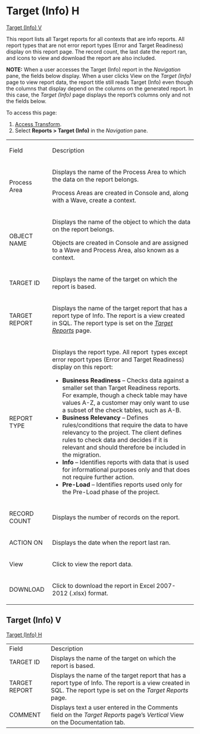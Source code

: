# <span id="Target_Info_H"></span>Target (Info) H

[Target (Info) V](#Target__Info__V)

This report lists all Target reports for all contexts that are info
reports. All report types that are not error report types (Error and
Target Readiness) display on this report page. The record count, the
last date the report ran, and icons to view and download the report are
also included.

**NOTE:** When a user accesses the Target (Info) report in the
<span style="font-style: italic;">Navigation</span> pane, the fields
below display. When a user clicks View on the *Target (Info)* page to
view report data, the report title still reads Target (Info) even though
the columns that display depend on the columns on the generated report.
In this case, the *Target (Info)* page displays the report’s columns
only and not the fields below.

To access this page:

1.  [Access Transform](../Config/Access_Transform.htm).
2.  Select **Reports \> Target (Info)** in the *Navigation* pane.

<table>
<tbody>
<tr class="odd">
<td><p>Field</p></td>
<td><p>Description</p></td>
</tr>
<tr class="even">
<td><p>Process Area</p></td>
<td><p>Displays the name of the Process Area to which the data on the report belongs.</p>
<p>Process Areas are created in Console and, along with a Wave, create a context.</p></td>
</tr>
<tr class="odd">
<td><p>OBJECT NAME</p></td>
<td><p>Displays the name of the object to which the data on the report belongs.</p>
<p>Objects are created in Console and are assigned to a Wave and Process Area, also known as a context.</p></td>
</tr>
<tr class="even">
<td><p>TARGET ID</p></td>
<td><p>Displays the name of the target on which the report is based.</p></td>
</tr>
<tr class="odd">
<td><p>TARGET REPORT</p></td>
<td><p>Displays the name of the target report that has a report type of Info. The report is a view created in SQL. The report type is set on the <em><a href="Target_Reports_H.htm">Target Reports</a></em> page.</p></td>
</tr>
<tr class="even">
<td><p>REPORT TYPE</p></td>
<td><p>Displays the report type. All report  types except error report types (Error and Target Readiness) display on this report:</p>
<ul>
<li><strong>Business Readiness</strong> – Checks data against a smaller set than Target Readiness reports. For example, though a check table may have values A-Z, a customer may only want to use a subset of the check tables, such as A-B.</li>
<li><strong>Business Relevancy</strong> – Defines rules/conditions that require the data to have relevancy to the project. The client defines rules to check data and decides if it is relevant and should therefore be included in the migration.</li>
<li><strong>Info</strong> – Identifies reports with data that is used for informational purposes only and that does not require further action.</li>
<li><span style="font-weight: bold;">Pre-Load</span> – Identifies reports used only for the Pre-Load phase of the project.</li>
</ul></td>
</tr>
<tr class="odd">
<td><p>RECORD COUNT</p></td>
<td><p>Displays the number of records on the report.</p></td>
</tr>
<tr class="even">
<td><p>ACTION ON</p></td>
<td><p>Displays the date when the report last ran.</p></td>
</tr>
<tr class="odd">
<td><p>View</p></td>
<td><p>Click to view the report data.</p></td>
</tr>
<tr class="even">
<td><p>DOWNLOAD</p></td>
<td><p>Click to download the report in Excel 2007-2012 (.xlsx) format.</p></td>
</tr>
</tbody>
</table>

## <span id="Target__Info__V"></span>Target (Info) V

[Target (Info)
H](#Target_Info_H)

|               |                                                                                                                                                                  |
| ------------- | ---------------------------------------------------------------------------------------------------------------------------------------------------------------- |
| Field         | Description                                                                                                                                                      |
| TARGET ID     | Displays the name of the target on which the report is based.                                                                                                    |
| TARGET REPORT | Displays the name of the target report that has a report type of Info. The report is a view created in SQL. The report type is set on the *Target Reports* page. |
| COMMENT       | Displays text a user entered in the Comments field on the *Target Reports* page’s *Vertical* View on the Documentation tab.                                      |
